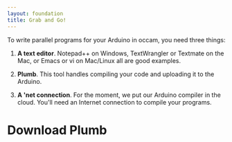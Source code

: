 ```yaml
---
layout: foundation
title: Grab and Go!
---
```


To write parallel programs for your Arduino in occam, you need three things:

1. **A text editor**. Notepad++ on Windows, TextWrangler or Textmate on the Mac, or Emacs or vi on Mac/Linux all are good examples.

1. **Plumb**. This tool handles compiling your code and uploading it to the Arduino.

1. **A 'net connection**. For the moment, we put our Arduino compiler in the cloud. You'll need an Internet connection to compile your programs.

# Download Plumb

